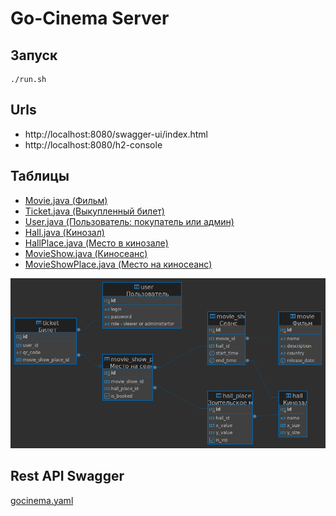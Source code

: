 # Go-Cinema Server
## Запуск
```shell
./run.sh
```
## Urls
- http://localhost:8080/swagger-ui/index.html
- http://localhost:8080/h2-console


## Таблицы
- [Movie.java (Фильм)](src/main/java/ru/gocinema/server/model/Movie.java)
- [Ticket.java (Выкупленный билет)](src/main/java/ru/gocinema/server/model/Ticket.java)
- [User.java (Пользователь: покупатель или админ)](src/main/java/ru/gocinema/server/model/User.java)
- [Hall.java (Кинозал)](src/main/java/ru/gocinema/server/model/Hall.java)
- [HallPlace.java (Место в кинозале)](src/main/java/ru/gocinema/server/model/HallPlace.java)
- [MovieShow.java (Киносеанс)](src/main/java/ru/gocinema/server/model/MovieShow.java)
- [MovieShowPlace.java (Место на киносеанс)](src/main/java/ru/gocinema/server/model/MovieShowPlace.java)

![postgres - gocinema.png](postgres%20-%20gocinema.png)
## Rest API Swagger
[gocinema.yaml](src/main/resources/specs/gocinema.yaml)